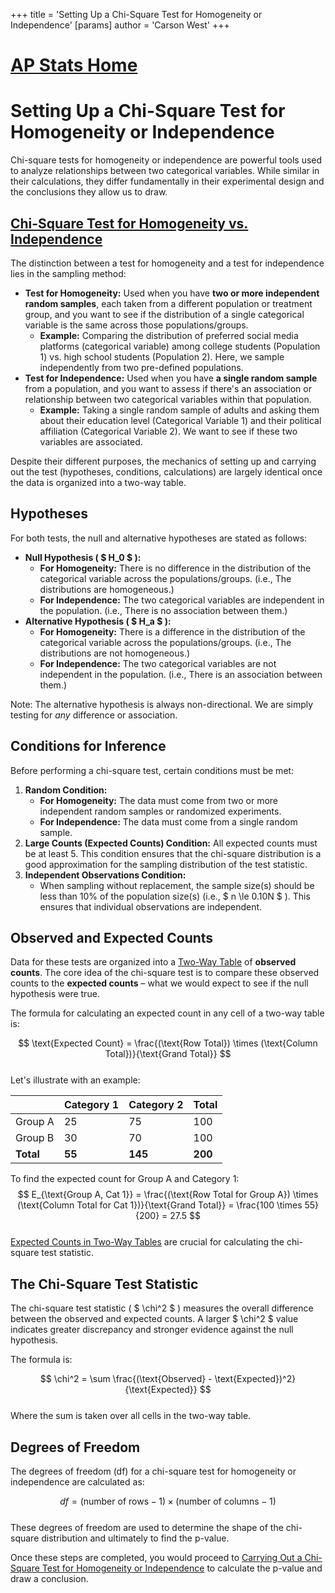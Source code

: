 +++
 title = 'Setting Up a Chi-Square Test for Homogeneity or Independence'
[params]
	author = 'Carson West'
+++
# [AP Stats Home](./../ap-stats-home/)
# Setting Up a Chi-Square Test for Homogeneity or Independence

Chi-square tests for homogeneity or independence are powerful tools used to analyze relationships between two categorical variables. While similar in their calculations, they differ fundamentally in their experimental design and the conclusions they allow us to draw.

## [Chi-Square Test for Homogeneity vs. Independence](./../chi-square-test-for-homogeneity-vs.-independence/)

The distinction between a test for homogeneity and a test for independence lies in the sampling method:

*   **Test for Homogeneity:** Used when you have **two or more independent random samples**, each taken from a different population or treatment group, and you want to see if the distribution of a single categorical variable is the same across those populations/groups.
    *   **Example:** Comparing the distribution of preferred social media platforms (categorical variable) among college students (Population 1) vs. high school students (Population 2). Here, we sample independently from two pre-defined populations.
*   **Test for Independence:** Used when you have **a single random sample** from a population, and you want to assess if there's an association or relationship between two categorical variables within that population.
    *   **Example:** Taking a single random sample of adults and asking them about their education level (Categorical Variable 1) and their political affiliation (Categorical Variable 2). We want to see if these two variables are associated.

Despite their different purposes, the mechanics of setting up and carrying out the test (hypotheses, conditions, calculations) are largely identical once the data is organized into a two-way table.

## Hypotheses

For both tests, the null and alternative hypotheses are stated as follows:

*   **Null Hypothesis ( $ H_0 $ ):**
    *   **For Homogeneity:** There is no difference in the distribution of the categorical variable across the populations/groups. (i.e., The distributions are homogeneous.)
    *   **For Independence:** The two categorical variables are independent in the population. (i.e., There is no association between them.)
*   **Alternative Hypothesis ( $ H_a $ ):**
    *   **For Homogeneity:** There is a difference in the distribution of the categorical variable across the populations/groups. (i.e., The distributions are not homogeneous.)
    *   **For Independence:** The two categorical variables are not independent in the population. (i.e., There is an association between them.)

Note: The alternative hypothesis is always non-directional. We are simply testing for *any* difference or association.

## Conditions for Inference

Before performing a chi-square test, certain conditions must be met:

1.  **Random Condition:**
    *   **For Homogeneity:** The data must come from two or more independent random samples or randomized experiments.
    *   **For Independence:** The data must come from a single random sample.
2.  **Large Counts (Expected Counts) Condition:** All expected counts must be at least 5. This condition ensures that the chi-square distribution is a good approximation for the sampling distribution of the test statistic.
3.  **Independent Observations Condition:**
    *   When sampling without replacement, the sample size(s) should be less than 10% of the population size(s) (i.e.,  $ n \le 0.10N $ ). This ensures that individual observations are independent.

## Observed and Expected Counts

Data for these tests are organized into a [Two-Way Table](./../two-way-table/) of **observed counts**. The core idea of the chi-square test is to compare these observed counts to the **expected counts** – what we would expect to see if the null hypothesis were true.

The formula for calculating an expected count in any cell of a two-way table is:

 $$  \text{Expected Count} = \frac{(\text{Row Total}) \times (\text{Column Total})}{\text{Grand Total}}
 $$  
Let's illustrate with an example:

|             | Category 1 | Category 2 | Total |
| :---------- | :--------- | :--------- | :---- |
| Group A     | 25         | 75         | 100   |
| Group B     | 30         | 70         | 100   |
| **Total**   | **55**     | **145**    | **200** |

To find the expected count for Group A and Category 1:
 $$  E_{\text{Group A, Cat 1}} = \frac{(\text{Row Total for Group A}) \times (\text{Column Total for Cat 1})}{\text{Grand Total}} = \frac{100 \times 55}{200} = 27.5
 $$  
[Expected Counts in Two-Way Tables](./../expected-counts-in-two-way-tables/) are crucial for calculating the chi-square test statistic.

## The Chi-Square Test Statistic

The chi-square test statistic ( $ \chi^2 $ ) measures the overall difference between the observed and expected counts. A larger  $ \chi^2 $  value indicates greater discrepancy and stronger evidence against the null hypothesis.

The formula is:

 $$  \chi^2 = \sum \frac{(\text{Observed} - \text{Expected})^2}{\text{Expected}}
 $$  
Where the sum is taken over all cells in the two-way table.

## Degrees of Freedom

The degrees of freedom (df) for a chi-square test for homogeneity or independence are calculated as:

 $$  df = (\text{number of rows} - 1) \times (\text{number of columns} - 1)
 $$  
These degrees of freedom are used to determine the shape of the chi-square distribution and ultimately to find the p-value.

Once these steps are completed, you would proceed to [Carrying Out a Chi-Square Test for Homogeneity or Independence](./../carrying-out-a-chi-square-test-for-homogeneity-or-independence/) to calculate the p-value and draw a conclusion.